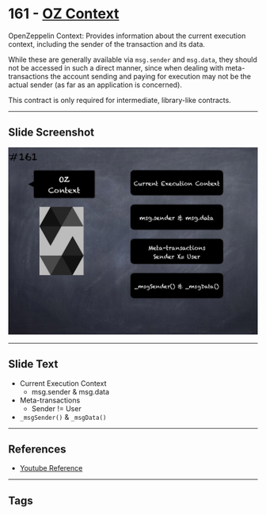 # 161 - [OZ Context](OZ%20Context.md)
OpenZeppelin Context: Provides information about the current execution context, including the sender of the transaction and its data. 

While these are generally available via `msg.sender` and `msg.data`, they should not be accessed in such a direct manner, since when dealing with meta-transactions the account sending and paying for execution may not be the actual sender (as far as an application is concerned). 

This contract is only required for intermediate, library-like contracts.
___
## Slide Screenshot
![161.png](../../images/solidity201/161.png)
___
## Slide Text
- Current Execution Context
	- msg.sender & msg.data
- Meta-transactions
	- Sender != User
- `_msgSender()` & `_msgData()`
___
## References
- [Youtube Reference](https://www.youtube.com/watch?v=L_9Fk6HRwpU)
___
## Tags